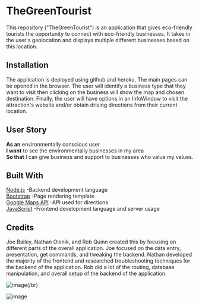 # TheGreenTourist
This repository ("TheGreenTourist") is an application that gives eco-friendly tourists the opportunity to connect with eco-friendly businesses. It takes in the user's geolocation and displays multiple different businesses based on this location. 


## Installation

The application is deployed using github and heroku. The main pages can be opened in the browser. The user will identify a business type that they want to visit then clicking on the business will show the map and chosen destination. Finally, the user will have options in an InfoWindow to visit the attraction's website and/or obtain driving directions from their current location. 

## User Story
**As an** environmentally conscious user\
**I want** to see the environmentally businesses in my area\
**So that** I can give business and support to businesses who value my values. 

## Built With
[Node.js](https://nodejs.org/en/docs/) -Backend development language\
[Bootstrap](https://getbootstrap.com/docs/4.1/getting-started/introduction/) -Page rendering template\
[Google Maps API](https://developers.google.com/maps/documentation) -API used for directions\
[JavaScript](https://developer.mozilla.org/en-US/docs/Web/JavaScript) -Frontend development language and server usage

## Credits

Joe Bailey, Nathan Olenik, and Rob Quinn created this by focusing on different parts of the overall application. Joe focused on the data entry, presentation, get commands, and tweaking the backend. Nathan developed the majority of the frontend and researched troubleshooting techniques for the backend of the application. Rob did a lot of the routing, database manipulation, and overall setup of the backend of the application. 

![image](https://user-images.githubusercontent.com/56370824/76029503-9a359e80-5f02-11ea-8c5f-389c8a5bdc34.png)(/br)

![image](https://user-images.githubusercontent.com/56370824/76029610-d36e0e80-5f02-11ea-856d-5494cbca488f.png)
